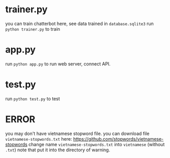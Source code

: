 # trainer.py
you can train chatterbot here, see data trained in `database.sqlite3`
run `python trainer.py` to train

# app.py
run `python app.py` to run web server, connect API.

# test.py
run `python test.py` to test

# ERROR
you may don't have vietnamese stopword file.
you can download file `vietnamese-stopwords.txt` here: https://github.com/stopwords/vietnamese-stopwords
change name `vietnamese-stopwords.txt` into `vietnamese` (without `.txt`)
note that put it into the directory of warning.
